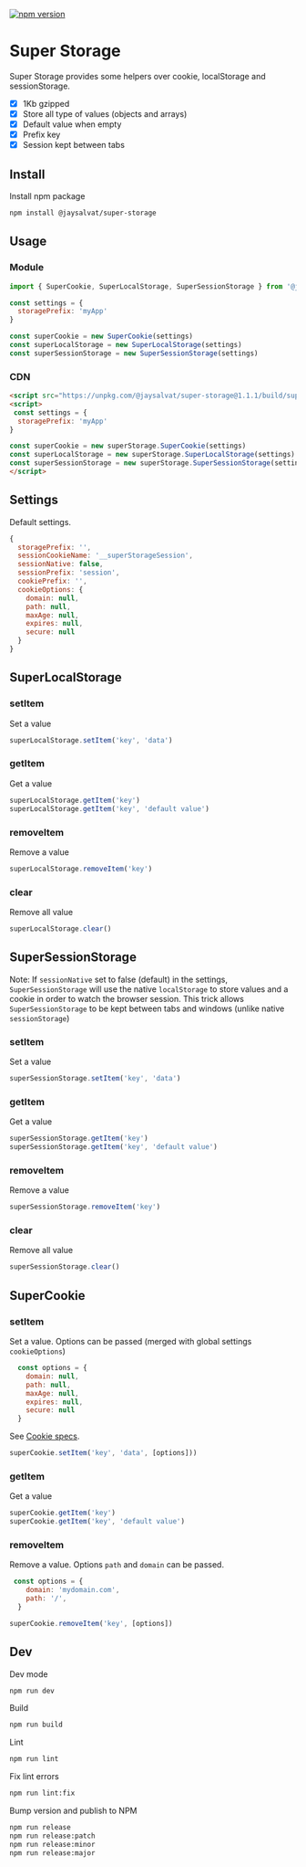 [![npm version](https://badge.fury.io/js/%40jaysalvat%2Fsuper-storage.svg)](https://badge.fury.io/js/%40jaysalvat%2Fsuper-storage)

Super Storage 
=============

Super Storage provides some helpers over cookie, localStorage and sessionStorage.

- [x] 1Kb gzipped
- [x] Store all type of values (objects and arrays)
- [x] Default value when empty
- [x] Prefix key
- [x] Session kept between tabs

## Install

Install npm package

```sh
npm install @jaysalvat/super-storage
```

## Usage

### Module

```javascript
import { SuperCookie, SuperLocalStorage, SuperSessionStorage } from '@jaysalvat/super-storage'

const settings = {
  storagePrefix: 'myApp'
}

const superCookie = new SuperCookie(settings)
const superLocalStorage = new SuperLocalStorage(settings)
const superSessionStorage = new SuperSessionStorage(settings)
```

### CDN

```html
<script src="https://unpkg.com/@jaysalvat/super-storage@1.1.1/build/super-storage.umd.min.js"></script>
<script>
 const settings = {
  storagePrefix: 'myApp'
}

const superCookie = new superStorage.SuperCookie(settings)
const superLocalStorage = new superStorage.SuperLocalStorage(settings)
const superSessionStorage = new superStorage.SuperSessionStorage(settings)
</script>

```


## Settings

Default settings.

```javascript
{
  storagePrefix: '',
  sessionCookieName: '__superStorageSession',
  sessionNative: false,
  sessionPrefix: 'session',
  cookiePrefix: '',
  cookieOptions: {
    domain: null,
    path: null,
    maxAge: null,
    expires: null,
    secure: null
  }
}
```

## SuperLocalStorage

### setItem

Set a value

```javascript
superLocalStorage.setItem('key', 'data')
```

### getItem

Get a value

```javascript
superLocalStorage.getItem('key')
superLocalStorage.getItem('key', 'default value')
```

### removeItem

Remove a value

```javascript
superLocalStorage.removeItem('key')
```

### clear

Remove all value

```javascript
superLocalStorage.clear()
```



## SuperSessionStorage

Note: If `sessionNative` set to false (default) in the settings, `SuperSessionStorage`
will use the native `localStorage` to store values and a cookie in order to watch the 
browser session. This trick allows `SuperSessionStorage` to be kept between tabs and 
windows (unlike native `sessionStorage`)

### setItem

Set a value

```javascript
superSessionStorage.setItem('key', 'data')
```

### getItem

Get a value

```javascript
superSessionStorage.getItem('key')
superSessionStorage.getItem('key', 'default value')
```

### removeItem

Remove a value

```javascript
superSessionStorage.removeItem('key')
```

### clear

Remove all value

```javascript
superSessionStorage.clear()
```



## SuperCookie

### setItem

Set a value. 
Options can be passed (merged with global settings `cookieOptions`)

```javascript
  const options = {
    domain: null,
    path: null,
    maxAge: null,
    expires: null,
    secure: null
  }
```

See [Cookie specs](https://developer.mozilla.org/fr/docs/Web/HTTP/Cookies).

```javascript
superCookie.setItem('key', 'data', [options]))
```

### getItem

Get a value

```javascript
superCookie.getItem('key')
superCookie.getItem('key', 'default value')
```

### removeItem

Remove a value. Options `path` and `domain` can be passed.

```javascript
 const options = {
    domain: 'mydomain.com',
    path: '/',
  }
```

```javascript
superCookie.removeItem('key', [options])
```


## Dev

Dev mode

```sh
npm run dev
```

Build

```sh
npm run build
```

Lint

```sh
npm run lint
```

Fix lint errors

```sh
npm run lint:fix
```

Bump version and publish to NPM

```sh
npm run release
npm run release:patch
npm run release:minor
npm run release:major
```
